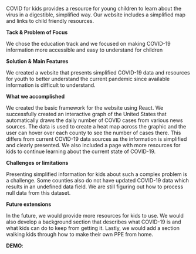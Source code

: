 COVID for kids provides a resource for young children to learn about the virus in a digestible, simplified way. Our website includes a simplified map and links to child friendly resources.

**Tack & Problem of Focus**

We chose the education track and we focused on making COVID-19 information more accessible and easy to understand for children

**Solution & Main Features**

We created a website that presents simplified COVID-19 data and resources for youth to better understand the current pandemic since available information is difficult to understand. 

**What we accomplished**

We created the basic framework for the website using React. We successfully created an interactive graph of the United States that automatically draws the daily number of COVID cases from various news sources. The data is used to create a heat map across the graphic and the user can hover over each county to see the number of cases there. This differs from current COVID-19 data sources as the information is simplified and clearly presented. We also included a page with more resources for kids to continue learning about the current state of COVID-19. 

**Challenges or limitations**

Presenting simplified information for kids about such a complex problem is a challenge. Some counties also do not have updated COVID-19 data which results in an undefined data field. We are still figuring out how to process null data from this dataset.

**Future extensions**

In the future, we would provide more resources for kids to use. We would also develop a background section that describes what COVID-19 is and what kids can do to keep from getting it. Lastly, we would add a section walking kids through how to make their own PPE from home.


**DEMO**:
